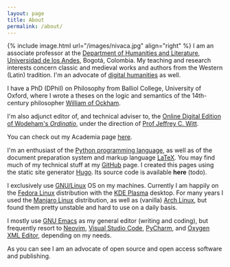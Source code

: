 ```yaml
---
layout: page
title: About
permalink: /about/
---
```


{% include image.html url="/images/nivaca.jpg"  align="right" %}
I am an associate professor at the [Department of Humanities and Literature](http://literatura.uniandes.edu.co/), [Universidad de los Andes](https://uniandes.edu.co/), Bogotá, Colombia. My teaching and research interests concern classic and medieval works and authors from the Western (Latin) tradition. I'm an advocate of [digital humanities](https://en.wikipedia.org/wiki/Digital_humanities) as well.


I have a PhD (DPhil) on Philosophy from Balliol College, University of Oxford, where I wrote a theses on the logic and semantics of the 14th-century philosopher [William of Ockham](https://en.wikipedia.org/wiki/William_of_Ockham). 

I'm also adjunct editor of, and technical adviser to, the [Online Digital Edition of Wodeham's *Ordinatio*](https://scta.lombardpress.org/text?resourceid=http%3A%2F%2Fscta.info%2Fresource%2Fwodehamordinatio), under the direction of [Prof Jeffrey C. Witt](https://jeffreycwitt.com/).

You can check out my Academia page [here](https://uniandes.academia.edu/NicolasVaughan).

I'm an enthusiast of the [Python programming language](https://www.python.org/), as well as of the document preparation system and markup language [LaTeX](https://www.latex-project.org//). 
You may find much of my technical stuff at my [GitHub](https://github.com/nivaca) page. 
I created this pages using the static site generator [Hugo](https://gohugo.io).
Its source code is available **here** (todo).

I exclusively use [GNU/Linux](https://en.wikipedia.org/wiki/GNU/Linux_naming_controversy) OS on my machines.
Currently I am happily on the [Fedora Linux](https://getfedora.org/) distribution with the [KDE Plasma](https://www.kde.org/plasma-desktop) desktop.
For many years I used the [Manjaro Linux](https://manjaro.org) distribution,  as well as (vanilla) [Arch Linux](https://getfedora.org/), but found them pretty unstable and hard to use on a daily basis.

I mostly use [GNU Emacs](https://www.gnu.org/s/emacs/) as my general editor (writing and coding), but frequently resort to [Neovim](https://neovim.io/), [Visual Studio Code](https://code.visualstudio.com/), [PyCharm](https://www.jetbrains.com/pycharm/), and [Oxygen XML Editor](https://www.oxygenxml.com/), depending on my needs.


As you can see I am an advocate of open source and open access software and publishing.
